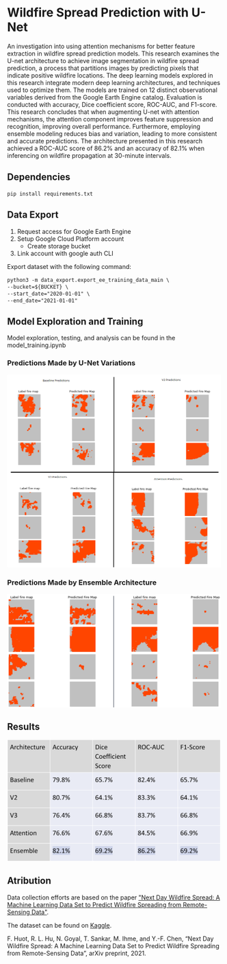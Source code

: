 # Wildfire Spread Prediction with U-Net 

An investigation into using attention mechanisms for better feature extraction in wildfire spread prediction models. This research examines the U-net architecture to achieve image segmentation in wildfire spread prediction, a process that partitions images by predicting pixels that indicate positive wildfire locations. The deep learning models explored in this research integrate modern deep learning architectures, and techniques used to optimize them. The models are trained on 12 distinct observational variables derived from the Google Earth Engine catalog. Evaluation is conducted with accuracy, Dice coefficient score, ROC-AUC, and F1-score. This research concludes that when augmenting U-net with attention mechanisms, the attention component improves feature suppression and recognition, improving overall performance. Furthermore, employing ensemble modeling reduces bias and variation, leading to more consistent and accurate predictions. The architecture presented in this research achieved a ROC-AUC score of 86.2% and an accuracy of 82.1% when inferencing on wildfire propagation at 30-minute intervals. 


## Dependencies

```
pip install requirements.txt
```



## Data Export

1) Request access for Google Earth Engine
2) Setup Google Cloud Platform account
    - Create storage bucket
3) Link account with google auth CLI

Export dataset with the following command:

```
python3 -m data_export.export_ee_training_data_main \
--bucket=${BUCKET} \
--start_date="2020-01-01" \
--end_date="2021-01-01"
```

## Model Exploration and Training

Model exploration, testing, and analysis can be found in the model_training.ipynb


### Predictions Made by U-Net Variations

<img src="images/All Model predictions.png" width="500"/>

### Predictions Made by Ensemble Architecture

<img src="images/ensemble predictions.png" width="500"/>

## Results

<img src="images/results.png" width="500"/>


## Atribution

Data collection efforts are based on the paper ["Next Day Wildfire Spread: A Machine
Learning Data Set to Predict Wildfire Spreading from Remote-Sensing
Data"](http://arxiv.org/abs/2112.02447).

The dataset can be found on
[Kaggle](https://www.kaggle.com/fantineh/next-day-wildfire-spread).

F. Huot, R. L. Hu, N. Goyal, T. Sankar, M. Ihme, and Y.-F. Chen, “Next Day
Wildfire Spread: A Machine Learning Data Set to Predict Wildfire Spreading from
Remote-Sensing Data”, arXiv preprint, 2021.